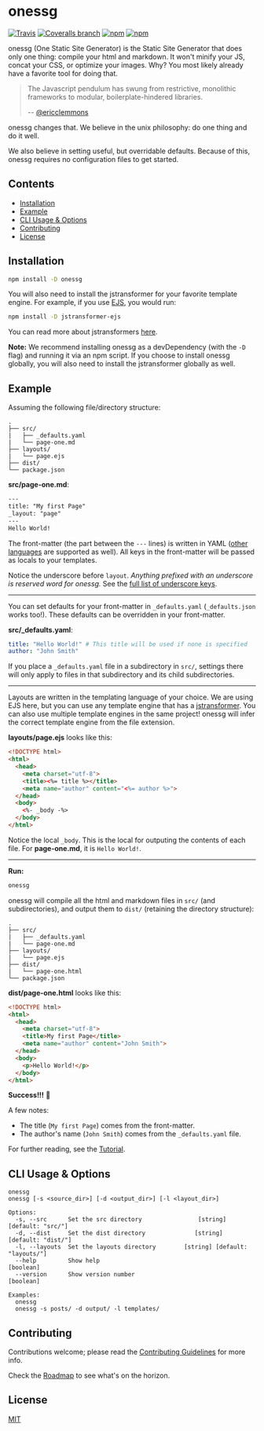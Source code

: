 # onessg

[![Travis](https://img.shields.io/travis/RyanZim/onessg.svg?maxAge=2592000)](https://travis-ci.org/RyanZim/onessg)
[![Coveralls branch](https://img.shields.io/coveralls/RyanZim/onessg/master.svg)](https://coveralls.io/github/RyanZim/onessg)
[![npm](https://img.shields.io/npm/v/onessg.svg?maxAge=2592000)](https://www.npmjs.com/package/onessg)
[![npm](https://img.shields.io/npm/l/onessg.svg?maxAge=2592000)](https://github.com/RyanZim/onessg/blob/master/LICENSE)

onessg (One Static Site Generator) is the Static Site Generator that does only one thing: compile your html and markdown. It won't minify your JS, concat your CSS, or optimize your images. Why? You most likely already have a favorite tool for doing that.

> The Javascript pendulum has swung from restrictive, monolithic frameworks to modular, boilerplate-hindered libraries.
>
>-- [@ericclemmons](https://medium.com/@ericclemmons/javascript-fatigue-48d4011b6fc4#.7xcwmnave)

onessg changes that. We believe in the unix philosophy: do one thing and do it well.

We also believe in setting useful, but overridable defaults. Because of this, onessg requires no configuration files to get started.

## Contents
<!-- START doctoc generated TOC please keep comment here to allow auto update -->
<!-- DON'T EDIT THIS SECTION, INSTEAD RE-RUN doctoc TO UPDATE -->


- [Installation](#installation)
- [Example](#example)
- [CLI Usage & Options](#cli-usage--options)
- [Contributing](#contributing)
- [License](#license)

<!-- END doctoc generated TOC please keep comment here to allow auto update -->

## Installation

```bash
npm install -D onessg
```

You will also need to install the jstransformer for your favorite template engine. For example, if you use [EJS](https://github.com/mde/ejs), you would run:

```bash
npm install -D jstransformer-ejs
```

You can read more about jstransformers [here](docs/jstransformer.md).

**Note:** We recommend installing onessg as a devDependency (with the `-D` flag) and running it via an npm script. If you choose to install onessg globally, you will also need to install the jstransformer globally as well.

## Example

Assuming the following file/directory structure:
```
.
├── src/
|   ├── _defaults.yaml
|   └── page-one.md
├── layouts/
|   └── page.ejs
├── dist/
└── package.json
```

**src/page-one.md**:
```html
---
title: "My first Page"
_layout: "page"
---
Hello World!
```

The front-matter (the part between the `---` lines) is written in YAML ([other languages](https://github.com/jonschlinkert/gray-matter#optionslang) are supported as well). All keys in the front-matter will be passed as locals to your templates.

Notice the underscore before `layout`. _Anything prefixed with an underscore is reserved word for onessg._ See the [full list of underscore keys](docs/underscore-reference.md).

---

You can set defaults for your front-matter in `_defaults.yaml` (`_defaults.json` works too!). These defaults can be overridden in your front-matter.

**src/_defaults.yaml**:
```yaml
title: "Hello World!" # This title will be used if none is specified
author: "John Smith"
```

If you place a `_defaults.yaml` file in a subdirectory in `src/`, settings there will only apply to files in that subdirectory and its child subdirectories.

---

Layouts are written in the templating language of your choice. We are using EJS here, but you can use any template engine that has a [jstransformer](docs/jstransformer.md). You can also use multiple template engines in the same project! onessg will infer the correct template engine from the file extension.

**layouts/page.ejs** looks like this:
```html
<!DOCTYPE html>
<html>
  <head>
    <meta charset="utf-8">
    <title><%= title %></title>
    <meta name="author" content="<%= author %>">
  </head>
  <body>
    <%- _body -%>
  </body>
</html>
```

Notice the local `_body`. This is the local for outputing the contents of each file. For **page-one.md**, it is `Hello World!`.

---

**Run:**

```bash
onessg
```

onessg will compile all the html and markdown files in `src/` (and subdirectories), and output them to `dist/` (retaining the directory structure):

```
.
├── src/
|   ├── _defaults.yaml
|   └── page-one.md
├── layouts/
|   └── page.ejs
├── dist/
|   └── page-one.html
└── package.json
```

**dist/page-one.html** looks like this:

```html
<!DOCTYPE html>
<html>
  <head>
    <meta charset="utf-8">
    <title>My first Page</title>
    <meta name="author" content="John Smith">
  </head>
  <body>
    <p>Hello World!</p>
  </body>
</html>
```

**Success!!!** :tada:

A few notes:

- The title (`My first Page`) comes from the front-matter.
- The author's name (`John Smith`) comes from the `_defaults.yaml` file.

For further reading, see the [Tutorial](docs/tutorial.md).

## CLI Usage & Options

```
onessg
onessg [-s <source_dir>] [-d <output_dir>] [-l <layout_dir>]

Options:
  -s, --src      Set the src directory                [string] [default: "src/"]
  -d, --dist     Set the dist directory              [string] [default: "dist/"]
  -l, --layouts  Set the layouts directory        [string] [default: "layouts/"]
  --help         Show help                                             [boolean]
  --version      Show version number                                   [boolean]

Examples:
  onessg
  onessg -s posts/ -d output/ -l templates/

```

## Contributing

Contributions welcome; please read the [Contributing Guidelines](CONTRIBUTING.md) for more info.

Check the [Roadmap](https://github.com/RyanZim/onessg/wiki/Roadmap) to see what's on the horizon.

## License

[MIT](https://github.com/RyanZim/onessg/blob/master/LICENSE)
